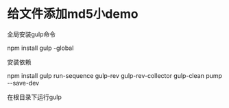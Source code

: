 # 给文件添加md5小demo
全局安装gulp命令

npm install gulp -global

安装依赖

npm install gulp run-sequence gulp-rev gulp-rev-collector gulp-clean pump --save-dev

在根目录下运行gulp
